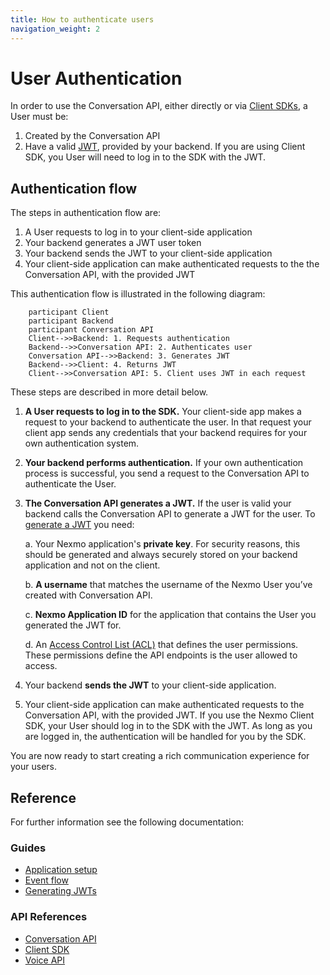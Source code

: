 ```yaml
---
title: How to authenticate users
navigation_weight: 2
---
```


# User Authentication

In order to use the Conversation API, either directly or via [Client SDKs](/client-sdk/overview), a User must be:

1. Created by the Conversation API
2. Have a valid [JWT](https://jwt.io/), provided by your backend. If you are using Client SDK, you User will need to log in to the SDK with the JWT.

## Authentication flow

The steps in authentication flow are:

1. A User requests to log in to your client-side application
2. Your backend generates a JWT user token
3. Your backend sends the JWT to your client-side application
4. Your client-side application can make authenticated requests to the the Conversation API, with the provided JWT

This authentication flow is illustrated in the following diagram:

```sequence_diagram
    participant Client 
    participant Backend
    participant Conversation API
    Client-->>Backend: 1. Requests authentication
    Backend-->>Conversation API: 2. Authenticates user
    Conversation API-->>Backend: 3. Generates JWT
    Backend-->>Client: 4. Returns JWT
    Client-->>Conversation API: 5. Client uses JWT in each request

```

These steps are described in more detail below.

1. **A User requests to log in to the SDK.** Your client-side app makes a request to your backend to authenticate the user. In that request your client app sends any credentials that your backend requires for your own authentication system.

2. **Your backend performs authentication.** If your own authentication process is successful, you send a request to the Conversation API to authenticate the User.

3. **The Conversation API generates a JWT.** If the user is valid your backend calls the Conversation API to generate a JWT for the user. To [generate a JWT](/conversation/guides/jwt-acl) you need:

    a. Your Nexmo application's **private key**. For security reasons, this should be generated and always securely stored on your backend application and not on the client.

    b. **A username** that matches the username of the Nexmo User you’ve created with Conversation API.
    
    c.  **Nexmo Application ID** for the application that contains the User you generated the JWT for.
    
    d. An [Access Control List (ACL)](/conversation/concepts/jwt-acl#acls) that defines the user permissions. These permissions define the API endpoints is the user allowed to access.

4. Your backend **sends the JWT** to your client-side application.

5. Your client-side application can make authenticated requests to the Conversation API, with the provided JWT. If you use the Nexmo Client SDK, your User should log in to the SDK with the JWT. As long as you are logged in, the authentication will be handled for you by the SDK.

You are now ready to start creating a rich communication experience for your users.

## Reference

For further information see the following documentation:

### Guides

* [Application setup](/conversation/guides/application-setup)
* [Event flow](/conversation/guides/event-flow)
* [Generating JWTs](/conversation/guides/jwt-acl)

### API References

* [Conversation API](/api/conversation)
* [Client SDK](/client-sdk/overview)
* [Voice API](/voice/voice-api/overview)

